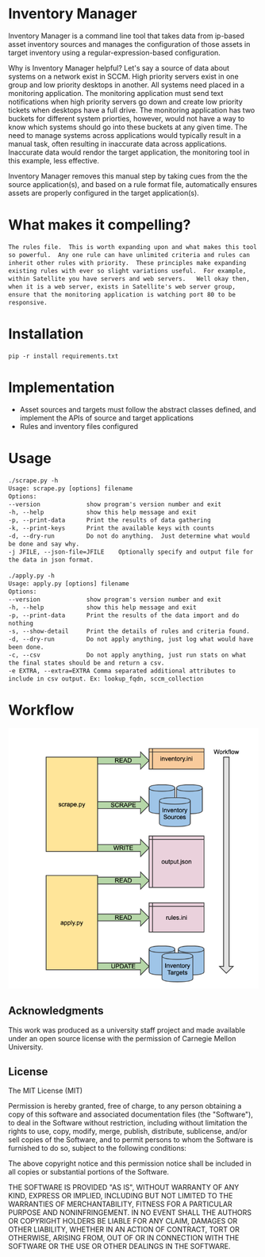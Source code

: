 # Inventory Manager

Inventory Manager is a command line tool that takes data from ip-based asset inventory sources and manages the configuration of those assets in target inventory using a regular-expression-based configuration.  

Why is Inventory Manager helpful? Let's say a source of data about systems on a network exist in SCCM.  High priority servers exist in one group and low priority desktops in another.  All systems need placed in a monitoring application.  The monitoring application must send text notifications when high priority servers go down and create low priority tickets when desktops have a full drive.  The monitoring application has two buckets for different system priorties, however, would not have a way to know which systems should go into these buckets at any given time.  The need to manage systems across applications would typically result in a manual task, often resulting in inaccurate data across applications.  Inaccurate data would rendor the target application, the monitoring tool in this example, less effective.  

Inventory Manager removes this manual step by taking cues from the the source application(s), and based on a rule format file, automatically ensures assets are properly configured in the target application(s).  

# What makes it compelling?

    The rules file.  This is worth expanding upon and what makes this tool so powerful.  Any one rule can have unlimited criteria and rules can inherit other rules with priority.  These principles make expanding existing rules with ever so slight variations useful.  For example, within Satellite you have servers and web servers.   Well okay then, when it is a web server, exists in Satellite's web server group, ensure that the monitoring application is watching port 80 to be responsive.

# Installation

    pip -r install requirements.txt

# Implementation

- Asset sources and targets must follow the abstract classes defined, and implement the APIs of source and target applications
- Rules and inventory files configured

# Usage

    ./scrape.py -h
    Usage: scrape.py [options] filename
    Options:
    --version             show program's version number and exit
    -h, --help            show this help message and exit
    -p, --print-data      Print the results of data gathering
    -k, --print-keys      Print the available keys with counts
    -d, --dry-run         Do not do anything.  Just determine what would be done and say why.
    -j JFILE, --json-file=JFILE    Optionally specify and output file for the data in json format. 

    ./apply.py -h
    Usage: apply.py [options] filename
    Options:
    --version             show program's version number and exit
    -h, --help            show this help message and exit
    -p, --print-data      Print the results of the data import and do nothing
    -s, --show-detail     Print the details of rules and criteria found.
    -d, --dry-run         Do not apply anything, just log what would have been done.
    -c, --csv             Do not apply anything, just run stats on what the final states should be and return a csv.
    -e EXTRA, --extra=EXTRA Comma separated additional attributes to include in csv output. Ex: lookup_fqdn, sccm_collection 

# Workflow

![Inventory Manager Workflow](/images/inventory_manager_workflow.png)

## Acknowledgments 
 
This work was produced as a university staff project and made available under an open source license with the permission of Carnegie Mellon University.
 
## License
 
The MIT License (MIT)

Permission is hereby granted, free of charge, to any person obtaining a copy of this software and associated documentation files (the "Software"), to deal in the Software without restriction, including without limitation the rights to use, copy, modify, merge, publish, distribute, sublicense, and/or sell copies of the Software, and to permit persons to whom the Software is furnished to do so, subject to the following conditions:

The above copyright notice and this permission notice shall be included in all copies or substantial portions of the Software.

THE SOFTWARE IS PROVIDED "AS IS", WITHOUT WARRANTY OF ANY KIND, EXPRESS OR IMPLIED, INCLUDING BUT NOT LIMITED TO THE WARRANTIES OF MERCHANTABILITY, FITNESS FOR A PARTICULAR PURPOSE AND NONINFRINGEMENT. IN NO EVENT SHALL THE AUTHORS OR COPYRIGHT HOLDERS BE LIABLE FOR ANY CLAIM, DAMAGES OR OTHER LIABILITY, WHETHER IN AN ACTION OF CONTRACT, TORT OR OTHERWISE, ARISING FROM, OUT OF OR IN CONNECTION WITH THE SOFTWARE OR THE USE OR OTHER DEALINGS IN THE SOFTWARE.
